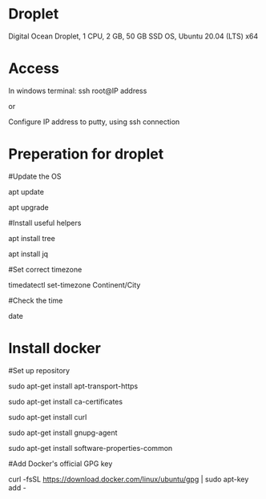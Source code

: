 # Droplet
Digital Ocean Droplet, 1 CPU, 2 GB, 50 GB SSD
OS, Ubuntu 20.04 (LTS) x64

# Access
In windows terminal: ssh root@IP address

or

Configure IP address to putty, using ssh connection

# Preperation for droplet

#Update the OS

apt update

apt upgrade

#Install useful helpers

apt install tree

apt install jq

#Set correct timezone

timedatectl set-timezone Continent/City

#Check the time

date

# Install docker
#Set up repository

sudo apt-get install apt-transport-https

sudo apt-get install ca-certificates

sudo apt-get install curl

sudo apt-get install gnupg-agent

sudo apt-get install software-properties-common

#Add Docker's official GPG key

curl -fsSL https://download.docker.com/linux/ubuntu/gpg | sudo apt-key add -
